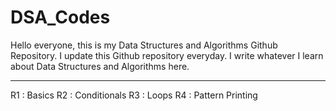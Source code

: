 # DSA_Codes
Hello everyone, this is my Data Structures and Algorithms Github Repository.
I update this Github repository everyday.
I write whatever I learn about Data Structures and Algorithms here.

---------

R1 : Basics
R2 : Conditionals
R3 : Loops
R4 : Pattern Printing
